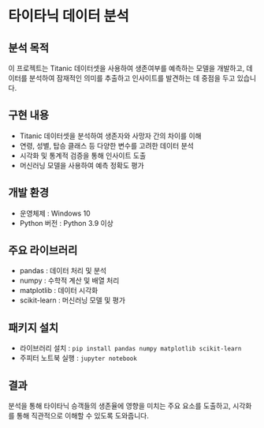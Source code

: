 # 타이타닉 데이터 분석

## 분석 목적
이 프로젝트는 Titanic 데이터셋을 사용하여 생존여부를 예측하는 모델을 개발하고, 데이터를 분석하여 잠재적인 의미를 추출하고 인사이트를 발견하는 데 중점을 두고 있습니다.

## 구현 내용
- Titanic 데이터셋을 분석하여 생존자와 사망자 간의 차이를 이해
- 연령, 성별, 탑승 클래스 등 다양한 변수를 고려한 데이터 분석
- 시각화 및 통계적 검증을 통해 인사이트 도출
- 머신러닝 모델을 사용하여 예측 정확도 평가

## 개발 환경
- 운영체제 : Windows 10
- Python 버전 : Python 3.9 이상

## 주요 라이브러리
- pandas : 데이터 처리 및 분석
- numpy : 수학적 계산 및 배열 처리
- matplotlib : 데이터 시각화
- scikit-learn : 머신러닝 모델 및 평가

## 패키지 설치
- 라이브러리 설치 : `pip install pandas numpy matplotlib scikit-learn`
- 주피터 노트북 실행 :  `jupyter notebook`

## 결과
분석을 통해 타이타닉 승객들의 생존율에 영향을 미치는 주요 요소를 도출하고, 시각화를 통해 직관적으로 이해할 수 있도록 도와줍니다.
